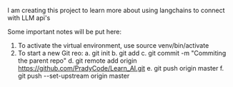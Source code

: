I am creating this project to learn more about using langchains to connect with LLM api's

Some important notes will be put here:

1. To activate the virtual environment, use source venv/bin/activate
2. To start a new Git reo:
    a. git init
    b. git add
    c. git commit -m "Commiting the parent repo" 
    d. git remote add origin https://github.com/PradyCode/Learn_AI.git
    e. git push origin master
    f. git push --set-upstream origin master
